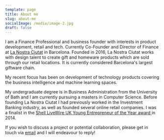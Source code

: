 ```yaml
---
template: page
title: About me
slug: about-me
socialImage: /media/image-2.jpg
draft: false
---
```

I am a Finance Professional and business founder with interests in product development, retail and tech. Currently Co-Founder and Director of Finance at [La Nostra Ciutat](https://lanostraciutat.co/) in Barcelona. Founded in 2016, La Nostra Ciutat works with design talent to create gift and homeware products which are sold through our retail locations. It is currently considered Barcelona's largest giftware chain.

My recent focus has been on development of technology products covering the business intelligence and machine learning spaces.

My undergraduate degree is in Business Administration from the University of Bath and I am currently pursuing a masters in Computer Science. Before founding La Nostra Ciutat I had previously worked in the Investment Banking industry, as well as founded several online retail companies. I was a finalist in the [Shell LiveWire UK Young Entrepreneur of the Year award ](https://www.shell.co.uk/media/2014-media-releases/daniel-murray-28-is-shell-livewire-young-entrepreneur-of-the-year/_jcr_content/par/textimage_3.disclaimer.html/aHR0cHM6Ly90d2l0dGVyLmNvbS9zaGVsbF9zb2NpZXR5/go.html)in 2014.

If you wish to discuss a project or potential collaboration, please get in touch via [email](mailto:nigel@nigelwestwood.com) and I will endeavour to reply!